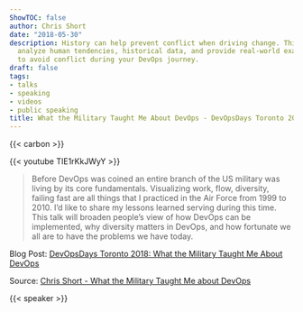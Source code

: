```yaml
---
ShowTOC: false
author: Chris Short
date: "2018-05-30"
description: History can help prevent conflict when driving change. This talk will
  analyze human tendencies, historical data, and provide real-world examples of how
  to avoid conflict during your DevOps journey.
draft: false
tags:
- talks
- speaking
- videos
- public speaking
title: What the Military Taught Me About DevOps - DevOpsDays Toronto 2018
---
```


{{< carbon >}}

{{< youtube TIE1rKkJWyY >}}

> Before DevOps was coined an entire branch of the US military was living by its core fundamentals. Visualizing work, flow, diversity, failing fast are all things that I practiced in the Air Force from 1999 to 2010. I’d like to share my lessons learned serving during this time. This talk will broaden people’s view of how DevOps can be implemented, why diversity matters in DevOps, and how fortunate we all are to have the problems we have today.

Blog Post: [DevOpsDays Toronto 2018: What the Military Taught Me About DevOps](/devopsdays-toronto-2018-what-the-military-taught-me-about-devops/)

Source: [Chris Short - What the Military Taught Me about DevOps](https://youtu.be/TIE1rKkJWyY)

{{< speaker >}}
